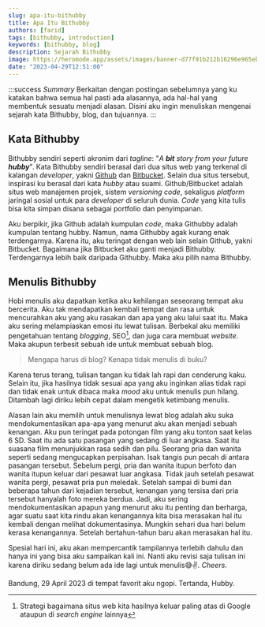 ```yaml
---
slug: apa-itu-bithubby
title: Apa Itu Bithubby
authors: [farid]
tags: [bithubby, introduction]
keywords: [bithubby, blog]
description: Sejarah Bithubby
image: https://heromode.app/assets/images/banner-d77f91b212b16296e965eb279b2b4246.png
date: "2023-04-29T12:51:00"
---
```


:::success _Summary_
Berkaitan dengan postingan sebelumnya yang ku katakan bahwa semua hal pasti ada alasannya, ada hal-hal yang membentuk sesuatu menjadi alasan. Disini aku ingin menuliskan mengenai sejarah kata Bithubby, blog, dan tujuannya.
:::

<!-- truncate -->

## Kata Bithubby

Bithubby sendiri seperti akronim dari _tagline_: "_A **bit** story from your future **hubby**_". Kata Bithubby sendiri berasal dari dua situs web yang terkenal di kalangan _developer_, yakni <a href="https://github.com">Github</a> dan <a href="https://bitbucket.com">Bitbucket</a>. Selain dua situs tersebut, inspirasi ku berasal dari kata _hubby_ atau suami. Github/Bitbucket adalah situs web manajemen projek, sistem _versioning code_, sekaligus _platform_ jaringal sosial untuk para _developer_ di seluruh dunia. _Code_ yang kita tulis bisa kita simpan disana sebagai portfolio dan penyimpanan.

Aku berpikir, jika Github adalah kumpulan _code_, maka Githubby adalah kumpulan tentang hubby. Namun, nama Githubby agak kurang enak terdengarnya. Karena itu, aku teringat dengan web lain selain Github, yakni Bitbucket. Bagaimana jika Bitbucket aku ganti menjadi Bithubby. Terdengarnya lebih baik daripada Githubby. Maka aku pilih nama Bithubby.

## Menulis Bithubby

Hobi menulis aku dapatkan ketika aku kehilangan seseorang tempat aku bercerita. Aku tak mendapatkan kembali tempat dan rasa untuk mencurahkan aku yang aku rasakan dan apa yang aku lalui saat itu. Maka aku sering melampiaskan emosi itu lewat tulisan. Berbekal aku memiliki pengetahuan tentang _blogging_, SEO[^1], dan juga cara membuat _website_. Maka akupun terbesit sebuah ide untuk membuat sebuah blog.

> Mengapa harus di blog? Kenapa tidak menulis di buku?

Karena terus terang, tulisan tangan ku tidak lah rapi dan cenderung kaku. Selain itu, jika hasilnya tidak sesuai apa yang aku inginkan alias tidak rapi dan tidak enak untuk dibaca maka _mood_ aku untuk menulis pun hilang. Ditambah lagi diriku lebih cepat dalam mengetik ketimbang menulis.

Alasan lain aku memilih untuk menulisnya lewat blog adalah aku suka mendokumentasikan apa-apa yang menurut aku akan menjadi sebuah kenangan. Aku pun teringat pada potongan film yang aku tonton saat kelas 6 SD. Saat itu ada satu pasangan yang sedang di luar angkasa. Saat itu suasana film menunjukkan rasa sedih dan pilu. Seorang pria dan wanita seperti sedang mengucapkan perpisahan. Isak tangis pun pecah di antara pasangan tersebut. Sebelum pergi, pria dan wanita itupun berfoto dan wanita itupun keluar dari pesawat luar angkasa. Tidak jauh setelah pesawat wanita pergi, pesawat pria pun meledak. Setelah sampai di bumi dan beberapa tahun dari kejadian tersebut, kenangan yang tersisa dari pria tersebut hanyalah foto mereka berdua. Jadi, aku sering mendokumentasikan apapun yang menurut aku itu penting dan berharga, agar suatu saat kita rindu akan kenangannya kita bisa merasakan hal itu kembali dengan melihat dokumentasinya. Mungkin sehari dua hari belum kerasa kenangannya. Setelah bertahun-tahun baru akan merasakan hal itu.

Spesial hari ini, aku akan mempercantik tampilannya terlebih dahulu dan hanya ini yang bisa aku sampaikan kali ini. Nanti aku revisi saja tulisan ini karena diriku sedang belum ada ide lagi untuk menulis😅✌. _Cheers_.

Bandung, 29 April 2023 di tempat favorit aku ngopi. Tertanda, Hubby.

[^1]: Strategi bagaimana situs web kita hasilnya keluar paling atas di Google ataupun di _search engine_ lainnya
